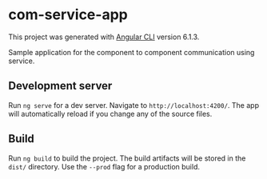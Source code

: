 # com-service-app

This project was generated with [Angular CLI](https://github.com/angular/angular-cli) version 6.1.3.

Sample application for the component to component communication using service.

## Development server

Run `ng serve` for a dev server. Navigate to `http://localhost:4200/`. The app will automatically reload if you change any of the source files.

## Build

Run `ng build` to build the project. The build artifacts will be stored in the `dist/` directory. Use the `--prod` flag for a production build.

